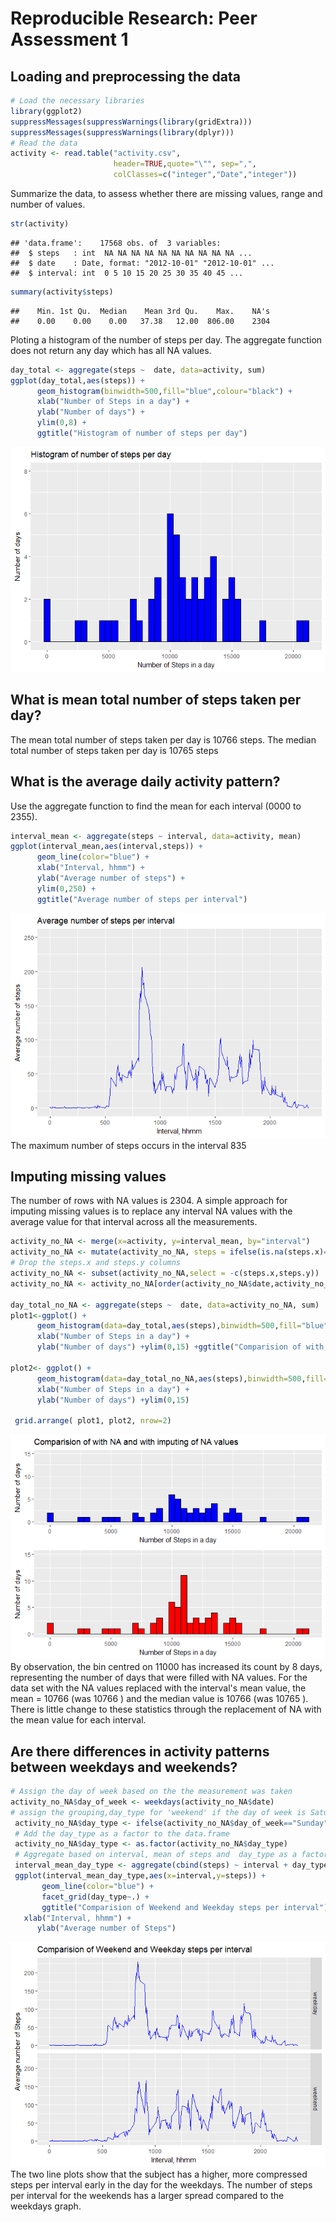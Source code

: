 # Reproducible Research: Peer Assessment 1


## Loading and preprocessing the data

```r
# Load the necessary libraries
library(ggplot2)
suppressMessages(suppressWarnings(library(gridExtra)))
suppressMessages(suppressWarnings(library(dplyr)))
# Read the data 
activity <- read.table("activity.csv",
                       header=TRUE,quote="\"", sep=",",
                       colClasses=c("integer","Date","integer"))
```
Summarize the data, to assess whether there are missing values, range and number of values.

```r
str(activity)
```

```
## 'data.frame':	17568 obs. of  3 variables:
##  $ steps   : int  NA NA NA NA NA NA NA NA NA NA ...
##  $ date    : Date, format: "2012-10-01" "2012-10-01" ...
##  $ interval: int  0 5 10 15 20 25 30 35 40 45 ...
```

```r
summary(activity$steps)
```

```
##    Min. 1st Qu.  Median    Mean 3rd Qu.    Max.    NA's 
##    0.00    0.00    0.00   37.38   12.00  806.00    2304
```
Ploting a histogram of the number of steps per day. The aggregate function does not return any day which has all NA values.


```r
day_total <- aggregate(steps ~  date, data=activity, sum)
ggplot(day_total,aes(steps)) + 
      geom_histogram(binwidth=500,fill="blue",colour="black") + 
      xlab("Number of Steps in a day") + 
      ylab("Number of days") + 
      ylim(0,8) +
      ggtitle("Histogram of number of steps per day")
```

![](PA1_template_files/figure-html/unnamed-chunk-3-1.png)<!-- -->

## What is mean total number of steps taken per day?
The mean total number of steps taken per day is 10766 steps. The median total number of steps taken per day is 10765 steps


## What is the average daily activity pattern?
Use the aggregate function to find the mean for each interval (0000 to 2355).

```r
interval_mean <- aggregate(steps ~ interval, data=activity, mean)
ggplot(interval_mean,aes(interval,steps)) + 
      geom_line(color="blue") + 
      xlab("Interval, hhmm") +
      ylab("Average number of steps") +
      ylim(0,250) +
      ggtitle("Average number of steps per interval")
```

![](PA1_template_files/figure-html/unnamed-chunk-4-1.png)<!-- -->
The maximum number of steps occurs in the interval 835 

## Imputing missing values

The number of rows with NA values is 2304. A simple approach for imputing missing values is to replace any interval NA values with the average value for that interval across all the measurements. 

```r
activity_no_NA <- merge(x=activity, y=interval_mean, by="interval")
activity_no_NA <- mutate(activity_no_NA, steps = ifelse(is.na(steps.x)==TRUE,steps.y,steps.x))
# Drop the steps.x and steps.y columns
activity_no_NA <- subset(activity_no_NA,select = -c(steps.x,steps.y))
activity_no_NA <- activity_no_NA[order(activity_no_NA$date,activity_no_NA$interval),]

day_total_no_NA <- aggregate(steps ~  date, data=activity_no_NA, sum)
plot1<-ggplot() + 
      geom_histogram(data=day_total,aes(steps),binwidth=500,fill="blue",colour="black") +
      xlab("Number of Steps in a day") + 
      ylab("Number of days") +ylim(0,15) +ggtitle("Comparision of with NA and with imputing of NA values")

plot2<- ggplot() + 
      geom_histogram(data=day_total_no_NA,aes(steps),binwidth=500,fill="red",colour="black") +
      xlab("Number of Steps in a day") + 
      ylab("Number of days") +ylim(0,15)

 grid.arrange( plot1, plot2, nrow=2)
```

![](PA1_template_files/figure-html/unnamed-chunk-5-1.png)<!-- -->
By observation, the bin centred on 11000 has increased its count by 8 days, representing the number of days that were filled with NA values.
For the data set with the NA values replaced with the interval's mean value, the mean =  10766 (was 10766 ) and the median value is 10766 (was 10765 ).
There is little change to these statistics through the replacement of NA with the mean value for each interval.

## Are there differences in activity patterns between weekdays and weekends?

```r
# Assign the day of week based on the the measurement was taken
activity_no_NA$day_of_week <- weekdays(activity_no_NA$date)
# assign the grouping,day_type for 'weekend' if the day of week is Saturday or Sunday; everything else is a week day
 activity_no_NA$day_type <- ifelse(activity_no_NA$day_of_week=="Sunday"|activity_no_NA$day_of_week=="Saturday","weekend","weekday")
 # Add the day_type as a factor to the data.frame
 activity_no_NA$day_type <- as.factor(activity_no_NA$day_type)
 # Aggregate based on interval, mean of steps and  day_type as a factor.
 interval_mean_day_type <- aggregate(cbind(steps) ~ interval + day_type, data=activity_no_NA, mean)
 ggplot(interval_mean_day_type,aes(x=interval,y=steps)) +
       geom_line(color="blue") + 
       facet_grid(day_type~.) +
       ggtitle("Comparision of Weekend and Weekday steps per interval") +
   xlab("Interval, hhmm") + 
      ylab("Average number of Steps")
```

![](PA1_template_files/figure-html/unnamed-chunk-6-1.png)<!-- -->
The two line plots show that the subject has a higher, more compressed steps per interval early in the day for the weekdays. The number of steps per interval for the weekends has a larger spread compared to the weekdays graph.
 
